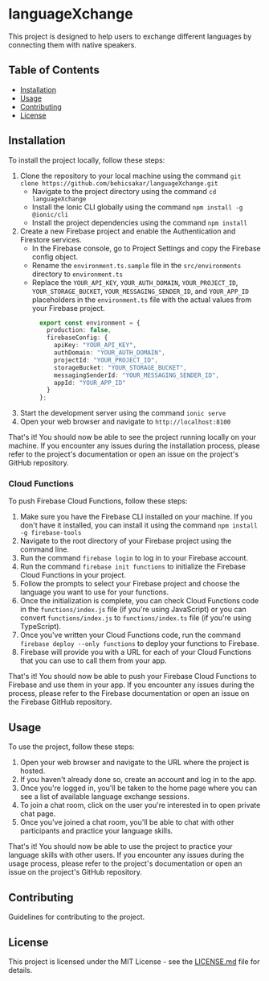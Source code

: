 # languageXchange

This project is designed to help users to exchange different languages by connecting them with native speakers.

## Table of Contents

- [Installation](#installation)
- [Usage](#usage)
- [Contributing](#contributing)
- [License](#license)

## Installation

To install the project locally, follow these steps:

1. Clone the repository to your local machine using the command ``git clone https://github.com/behicsakar/languageXchange.git``
    - Navigate to the project directory using the command ``cd languageXchange``
    - Install the Ionic CLI globally using the command ``npm install -g @ionic/cli``
    - Install the project dependencies using the command ``npm install``
2. Create a new Firebase project and enable the Authentication and Firestore services.
    - In the Firebase console, go to Project Settings and copy the Firebase config object.
    - Rename the ``environment.ts.sample`` file in the ``src/environments`` directory to ``environment.ts``
    - Replace the ``YOUR_API_KEY``, ``YOUR_AUTH_DOMAIN``, ``YOUR_PROJECT_ID``, ``YOUR_STORAGE_BUCKET``, ``YOUR_MESSAGING_SENDER_ID``, and ``YOUR_APP_ID`` placeholders in the ``environment.ts`` file with the actual values from your Firebase project.
      ``` typescript
        export const environment = {
          production: false,
          firebaseConfig: {
            apiKey: "YOUR_API_KEY",
            authDomain: "YOUR_AUTH_DOMAIN",
            projectId: "YOUR_PROJECT_ID",
            storageBucket: "YOUR_STORAGE_BUCKET",
            messagingSenderId: "YOUR_MESSAGING_SENDER_ID",
            appId: "YOUR_APP_ID"
          }
        };
      ```
3. Start the development server using the command ``ionic serve``
4. Open your web browser and navigate to ``http://localhost:8100``

That's it! You should now be able to see the project running locally on your machine. If you encounter any issues during the installation process, please refer to the project's documentation or open an issue on the project's GitHub repository.

### Cloud Functions

To push Firebase Cloud Functions, follow these steps:

1. Make sure you have the Firebase CLI installed on your machine. If you don't have it installed, you can install it using the command ``npm install -g firebase-tools``
2. Navigate to the root directory of your Firebase project using the command line.
3. Run the command ``firebase login`` to log in to your Firebase account.
4. Run the command ``firebase init functions`` to initialize the Firebase Cloud Functions in your project.
5. Follow the prompts to select your Firebase project and choose the language you want to use for your functions.
6. Once the initialization is complete, you can check Cloud Functions code in the ``functions/index.js`` file (if you're using JavaScript) or you can convert ``functions/index.js`` to ``functions/index.ts`` file (if you're using TypeScript).
7. Once you've written your Cloud Functions code, run the command ``firebase deploy --only functions`` to deploy your functions to Firebase.
8. Firebase will provide you with a URL for each of your Cloud Functions that you can use to call them from your app.

That's it! You should now be able to push your Firebase Cloud Functions to Firebase and use them in your app. If you encounter any issues during the process, please refer to the Firebase documentation or open an issue on the Firebase GitHub repository.

## Usage

To use the project, follow these steps:

1. Open your web browser and navigate to the URL where the project is hosted.
2. If you haven't already done so, create an account and log in to the app.
3. Once you're logged in, you'll be taken to the home page where you can see a list of available language exchange sessions.
4. To join a chat room, click on the user you're interested in to open private chat page.
5. Once you've joined a chat room, you'll be able to chat with other participants and practice your language skills.

That's it! You should now be able to use the project to practice your language skills with other users. If you encounter any issues during the usage process, please refer to the project's documentation or open an issue on the project's GitHub repository.

## Contributing

Guidelines for contributing to the project.

## License

This project is licensed under the MIT License - see the [LICENSE.md](LICENSE.md) file for details.
